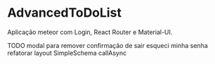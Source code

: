 # AdvancedToDoList
Aplicação meteor com Login, React Router e Material-UI. 


TODO
modal para remover
confirmação de sair
esqueci minha senha
refatorar layout
SimpleSchema
callAsync
